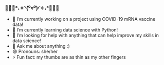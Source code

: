 ### 🖤🤍💜°˖✧◝(⁰▿⁰)◜✧˖°💜🤍🖤

<!--
**sypark030/sypark030** is a ✨ _special_ ✨ repository because its `README.md` (this file) appears on your GitHub profile.

Here are some ideas to get you started:

-->

- 🔭 I’m currently working on a project using COVID-19 mRNA vaccine data!
- 🌱 I’m currently learning data science with Python!
- 🤔 I’m looking for help with anything that can help improve my skills in data science!
- 💬 Ask me about anything :)
- 😄 Pronouns: she/her
- ⚡ Fun fact: my thumbs are as thin as my other fingers
